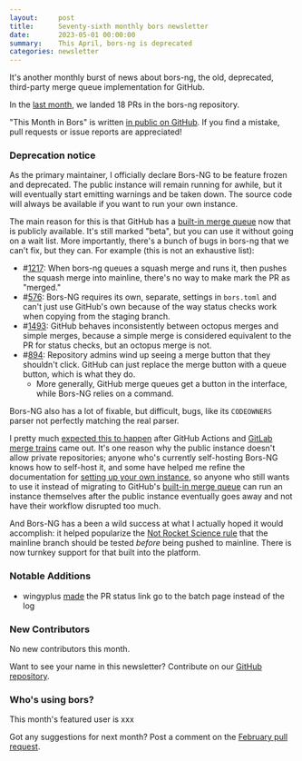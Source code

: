 ```yaml
---
layout:     post
title:      Seventy-sixth monthly bors newsletter
date:       2023-05-01 00:00:00
summary:    This April, bors-ng is deprecated
categories: newsletter
---
```


It's another monthly burst of news about bors-ng, the old, deprecated, third-party merge queue implementation for GitHub.

In the [last month](https://github.com/bors-ng/bors-ng/pulls?q=is%3Apr+is%3Amerged+closed%3A2023-01-01..2023-04-30),
we landed 18 PRs in the bors-ng repository.

"This Month in Bors" is written [in public on GitHub][GitHub for TMiB].
If you find a mistake, pull requests or issue reports are appreciated!

[GitHub for TMiB]: https://github.com/bors-ng/bors-ng.github.io


### Deprecation notice

As the primary maintainer, I officially declare Bors-NG to be feature frozen and deprecated. The public instance will remain running for awhile, but it will eventually start emitting warnings and be taken down. The source code will always be available if you want to run your own instance.

The main reason for this is that GitHub has a [built-in merge queue] now that is publicly available. It's still marked "beta", but you can use it without going on a wait list. More importantly, there's a bunch of bugs in bors-ng that we can't fix, but they can. For example (this is not an exhaustive list):

* #[1217]: When bors-ng queues a squash merge and runs it, then pushes the squash merge into mainline, there's no way to make mark the PR as "merged."
* #[576]: Bors-NG requires its own, separate, settings in `bors.toml` and can't just use GitHub's own because of the way status checks work when copying from the staging branch.
* #[1493]: GitHub behaves inconsistently between octopus merges and simple merges, because a simple merge is considered equivalent to the PR for status checks, but an octopus merge is not.
* #[894]: Repository admins wind up seeing a merge button that they shouldn't click. GitHub can just replace the merge button with a queue button, which is what they do.
  * More generally, GitHub merge queues get a button in the interface, while Bors-NG relies on a command.

Bors-NG also has a lot of fixable, but difficult, bugs, like its `CODEOWNERS` parser not perfectly matching the real parser.

I pretty much [expected this to happen][appget] after GitHub Actions and [GitLab merge trains] came out. It's one reason why the public instance doesn't allow private repositories; anyone who's currently self-hosting Bors-NG knows how to self-host it, and some have helped me refine the documentation for [setting up your own instance], so anyone who still wants to use it instead of migrating to GitHub's [built-in merge queue] can run an instance themselves after the public instance eventually goes away and not have their workflow disrupted too much.

And Bors-NG has a been a wild success at what I actually hoped it would accomplish: it helped popularize the [Not Rocket Science rule] that the mainline branch should be tested *before* being pushed to mainline. There is now turnkey support for that built into the platform.

[built-in merge queue]: https://github.blog/changelog/2023-02-08-pull-request-merge-queue-public-beta/
[1217]: https://github.com/bors-ng/bors-ng/issues/1217
[576]: https://github.com/bors-ng/bors-ng/issues/576
[894]: https://github.com/bors-ng/bors-ng/issues/894
[1493]: https://github.com/bors-ng/bors-ng/issues/1493
[appget]: https://medium.com/@keivan/the-day-appget-died-e9a5c96c8b22
[GitLab merge trains]: https://docs.gitlab.com/ee/ci/pipelines/merge_trains.html
[setting up your own instance]: https://github.com/bors-ng/bors-ng#how-to-set-up-your-own-real-instance
[Not Rocket Science rule]: https://bors.tech/essay/2017/02/02/pitch/


### Notable Additions

* wingyplus [made](https://github.com/bors-ng/bors-ng/pull/1634) the PR status link go to the batch page instead of the log


### New Contributors

No new contributors this month.

Want to see your name in this newsletter? Contribute on our [GitHub repository](https://github.com/bors-ng/bors-ng).


### Who's using bors?

This month's featured user is xxx

Got any suggestions for next month?
Post a comment on the [February pull request](https://github.com/bors-ng/bors-ng.github.io/pull/___).
